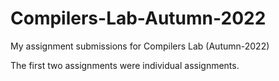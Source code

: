 # Compilers-Lab-Autumn-2022
My assignment submissions for Compilers Lab (Autumn-2022)

The first two assignments were individual assignments.
